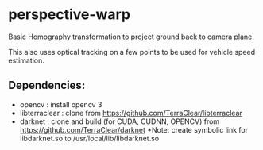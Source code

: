 # perspective-warp

Basic Homography transformation to project ground back to camera plane.

This also uses optical tracking on a few points to be used for vehicle speed estimation. 

Dependencies:
----------------
- opencv : install opencv 3
- libterraclear : clone from https://github.com/TerraClear/libterraclear
- darknet : clone and build (for CUDA, CUDNN, OPENCV) from https://github.com/TerraClear/darknet
        *Note: create symbolic link for libdarknet.so to /usr/local/lib/libdarknet.so


